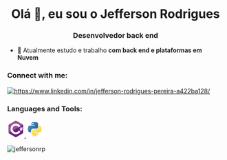 <h1 align="center">Olá 👋, eu sou o Jefferson Rodrigues</h1>
<h3 align="center">Desenvolvedor back end</h3>

- 🔭 Atualmente estudo e trabalho **com back end e plataformas em Nuvem**

<h3 align="left">Connect with me:</h3>
<p align="left">
<a href="https://linkedin.com/in/https://www.linkedin.com/in/jefferson-rodrigues-pereira-a422ba128/" target="blank"><img align="center" src="https://raw.githubusercontent.com/rahuldkjain/github-profile-readme-generator/master/src/images/icons/Social/linked-in-alt.svg" alt="https://www.linkedin.com/in/jefferson-rodrigues-pereira-a422ba128/" height="30" width="40" /></a>
</p>

<h3 align="left">Languages and Tools:</h3>
<p align="left"> <a href="https://www.w3schools.com/cs/" target="_blank" rel="noreferrer"> <img src="https://raw.githubusercontent.com/devicons/devicon/master/icons/csharp/csharp-original.svg" alt="csharp" width="40" height="40"/> </a> <a href="https://www.python.org" target="_blank" rel="noreferrer"> <img src="https://raw.githubusercontent.com/devicons/devicon/master/icons/python/python-original.svg" alt="python" width="40" height="40"/> </a> </p>

<p><img align="center" src="https://github-readme-stats.vercel.app/api/top-langs?username=jeffersonrp&show_icons=true&locale=en&layout=compact" alt="jeffersonrp" /></p>
